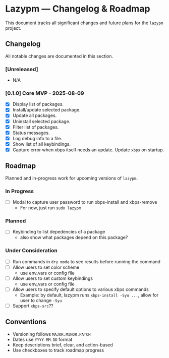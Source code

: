 # Lazypm — Changelog & Roadmap

This document tracks all significant changes and future plans for the `lazypm` project.

## Changelog

All notable changes are documented in this section.

### [Unreleased]
- N/A 

### [0.1.0] Core MVP - 2025-08-09

- [x] Display list of packages.
- [x] Install/update selected package.
- [x] Update all packages.
- [x] Uninstall selected package.
- [x] Filter list of packages.
- [x] Status messages.
- [x] Log debug info to a file.
- [x] Show list of all keybindings.
- [x] ~~Capture error when xbps itself needs an update.~~ Update `xbps` on startup.

## Roadmap

Planned and in-progress work for upcoming versions of `lazypm`.

### In Progress

- [ ] Modal to capture user password to run xbps-install and xbps-remove
  - For now, just run `sudo lazypm`

### Planned

- [ ] Keybinding to list depedencies of a package
  - also show what packages depend on this package?

### Under Consideration

- [ ] Run commands in `dry mode` to see results before running the command 
- [ ] Allow users to set color scheme
  - use env_vars or config file
- [ ] Allow users to set custom keybindings 
  - use env_vars or config file
- [ ] Allow users to specify default options to various xbps commands 
  - Example: by default, lazypm runs `xbps-install -Syu ...`, allow for user to change
`-Syu`
- [ ] Support `xbps-src`??

## Conventions

- Versioning follows `MAJOR.MINOR.PATCH`
- Dates use `YYYY-MM-DD` format
- Keep descriptions brief, clear, and action-based
- Use checkboxes to track roadmap progress

